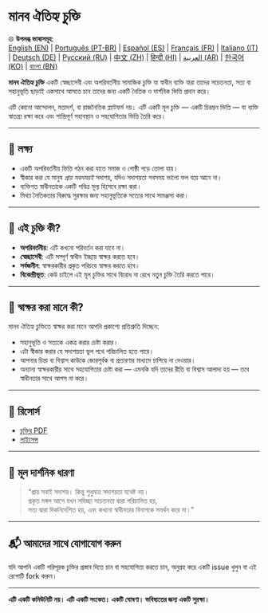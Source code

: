 
# মানব ঐতিহ্য চুক্তি

🌐 **উপলব্ধ ভাষাসমূহ**:  
[English (EN)](./README.md) | [Português (PT-BR)](./README_pt-BR.md) | [Español (ES)](./README_es.md) | [Français (FR)](./README_fr.md) | [Italiano (IT)](./README_it.md) | [Deutsch (DE)](./README_de.md) | [Русский (RU)](./README_ru.md) | [中文 (ZH)](./README_zh.md) | [हिन्दी (HI)](./README_hi.md) | [العربية (AR)](./README_ar.md) | [한국어 (KO)](./README_ko.md) | [বাংলা (BN)](./README_bn.md)

**মানব ঐতিহ্য চুক্তি** একটি স্বেচ্ছাসেবী এবং অপরিবর্তনীয় সামাজিক চুক্তি যা স্বাধীন ব্যক্তি যারা তাদের সচেতনতা, সত্য বা সহানুভূতি ছাড়াই একসাথে আসতে চান তাদের জন্য একটি নৈতিক ও দার্শনিক ভিত্তি প্রদান করে।

এটি কোনো আন্দোলন, মতাদর্শ, বা রাজনৈতিক প্ল্যাটফর্ম নয়। এটি একটি মূল চুক্তি — একটি চিরন্তন ভিত্তি — যা ব্যক্তি স্বাতন্ত্র্য রক্ষা করে এবং শান্তিপূর্ণ সহাবস্থান ও সহযোগিতার ভিত্তি তৈরি করে।

---

## 🌱 লক্ষ্য

- একটি অপরিবর্তনীয় ভিত্তি গঠন করা যাতে সমাজ ও গোষ্ঠী গড়ে তোলা যায়।
- স্বীকার করা যে মানুষ *প্রায় সবসময়ই* সদাশয়, যদিও সদাশয়তা সবসময় ভালো ফল বয়ে আনে না।
- ব্যক্তিগত স্বাধীনতাকে একটি পবিত্র মূল্য হিসেবে রক্ষা করা।
- মিথ্যা নৈতিকতার বিরুদ্ধে সুরক্ষার জন্য সহানুভূতিকে সত্যের সাথে সামঞ্জস্য করা।

---

## 📜 এই চুক্তি কী?

- **অপরিবর্তনীয়**: এটি কখনো পরিবর্তন করা যাবে না।
- **স্বেচ্ছাসেবী**: এটি সম্পূর্ণ স্বাধীন ইচ্ছায় স্বাক্ষর করতে হবে।
- **সর্বজনীন**: স্বাক্ষরকারীর প্রকৃত পরিচয়ে স্বাক্ষর করতে হবে।
- **বিকেন্দ্রীভূত**: কেউ চাইলে এই মূল চুক্তির সাথে বিরোধ না রেখে নতুন চুক্তি তৈরি করতে পারে।

---

## 🔏 স্বাক্ষর করা মানে কী?

মানব ঐতিহ্য চুক্তিতে স্বাক্ষর করা মানে আপনি প্রকাশ্যে প্রতিশ্রুতি দিচ্ছেন:

- সহানুভূতি ও সত্যকে একত্র করার চেষ্টা করার।
- এটা স্বীকার করার যে সদাশয়তা ভুল পথে পরিচালিত হতে পারে।
- আপনার চিন্তা বা বিশ্বাস কাউকে জোরপূর্বক বা প্রতারণার মাধ্যমে চাপিয়ে না দেওয়ার।
- অন্যান্য স্বাক্ষরকারীর সাথে সহযোগিতার চেষ্টা করা — এমনকি যদি তাদের রীতি বা বিশ্বাস আলাদা হয় — তবে স্বাধীনতার সাথে আপস না করে।

---

## 📎 রিসোর্স

- [চুক্তির PDF](./Manob_Oitijhho_Chukti.pdf)
- [লাইসেন্স](./LICENSE)

---

## 🧠 মূল দার্শনিক ধারণা

> “প্রায় সবাই সদাশয়। কিন্তু শুধুমাত্র সদাশয়তা যথেষ্ট নয়।  
> প্রকৃত মঙ্গল আসে যখন সদিচ্ছা সচেতনতা দ্বারা পরিচালিত হয়,  
> সত্য দ্বারা দিকনির্দেশিত হয়, এবং কখনো স্বাধীনতার বিনাশকে সমর্থন করে না।”

---

## 📬 আমাদের সাথে যোগাযোগ করুন

যদি আপনি একটি পরিপূরক চুক্তির প্রস্তাব দিতে চান বা সহযোগিতা করতে চান, অনুগ্রহ করে একটি issue খুলুন বা এই রেপোটি fork করুন।

---

**এটি একটি কমিউনিটি নয়। এটি একটি সংকেত। একটি ঘোষণা। ভবিষ্যতের জন্য একটি সুরক্ষা।**
